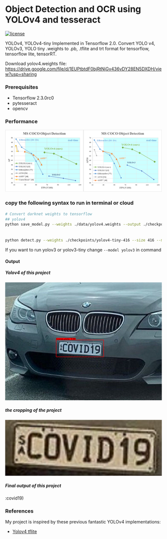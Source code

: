 # Object Detection and OCR using YOLOv4 and tesseract
[![license](https://img.shields.io/github/license/mashape/apistatus.svg)](LICENSE)

YOLOv4, YOLOv4-tiny Implemented in Tensorflow 2.0. 
Convert YOLO v4, YOLOv3, YOLO tiny .weights to .pb, .tflite and trt format for tensorflow, tensorflow lite, tensorRT.

Download yolov4.weights file: https://drive.google.com/file/d/1EUPtbtdF0bjRtNjGv436vDY28EN5DXDH/view?usp=sharing


### Prerequisites
* Tensorflow 2.3.0rc0
* pytesseract
* opencv

### Performance
<p align="center"><img src="data/performance.png" width="640"\></p>

### copy the following syntax to run in terminal or cloud

```bash
# Convert darknet weights to tensorflow
## yolov4
python save_model.py --weights ./data/yolov4.weights --output ./checkpoints/yolov4-416 --input_size 416 --model yolov4 


python detect.py --weights ./checkpoints/yolov4-tiny-416 --size 416 --model yolov4 --image 'YOUR DATA' 

```
If you want to run yolov3 or yolov3-tiny change ``--model yolov3`` in command

#### Output

##### Yolov4 of this project
<p align="center"><img src="result.png" width="640"\></p>

##### the cropping of the project
<p align="center"><img src="ocr/objectcrop.png" width="640"\></p>


##### Final output of this project

:covid19)




### References

   My project is inspired by these previous fantastic YOLOv4 implementations:
  * [Yolov4 tflite](https://github.com/theAIGuysCode/yolov4-deepsort)
  
